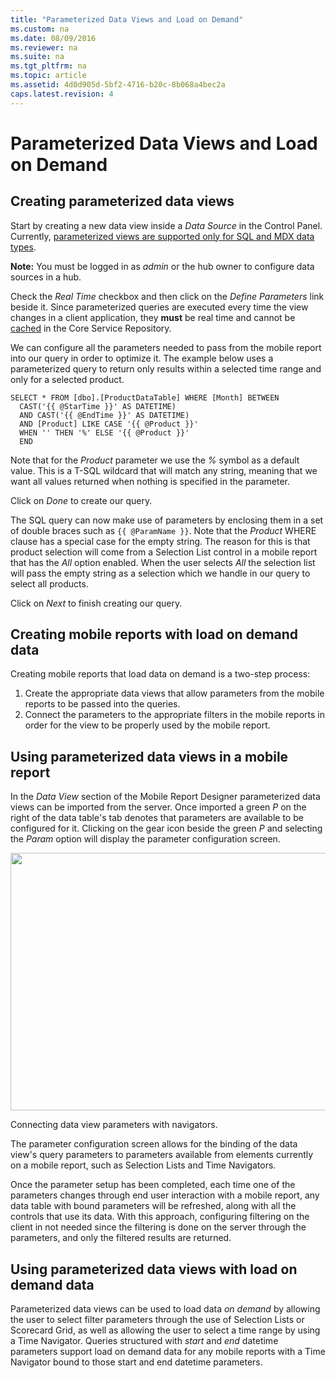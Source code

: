 ```yaml
---
title: "Parameterized Data Views and Load on Demand"
ms.custom: na
ms.date: 08/09/2016
ms.reviewer: na
ms.suite: na
ms.tgt_pltfrm: na
ms.topic: article
ms.assetid: 4d0d905d-5bf2-4716-b20c-8b068a4bec2a
caps.latest.revision: 4
---
```

# Parameterized Data Views and Load on Demand
## Creating parameterized data views  
  
Start by creating a new data view inside a *Data Source* in the Control Panel. Currently, [parameterized views are supported only for SQL and MDX data types](Data%20Types.md).  
  
**Note:** You must be logged in as *admin* or the hub owner to configure data sources in a hub.  
  
Check the *Real Time* checkbox and then click on the *Define Parameters* link beside it.  Since parameterized queries are executed every time the view changes in a client application, they **must** be real time and cannot be [cached](Data%20Acquisition.md) in the Core Service Repository.  
  
We can configure all the parameters needed to pass from the mobile report into our query in order to optimize it. The example below uses a parameterized query to return only results within a  selected time range and only for a selected product.  
  
    SELECT * FROM [dbo].[ProductDataTable] WHERE [Month] BETWEEN  
      CAST('{{ @StarTime }}' AS DATETIME)   
      AND CAST('{{ @EndTime }}' AS DATETIME)   
      AND [Product] LIKE CASE '{{ @Product }}'   
      WHEN '' THEN '%' ELSE '{{ @Product }}'  
      END  
  
Note that for the *Product* parameter we use the *%* symbol as a default value.  This is a T-SQL wildcard that will match any string, meaning that we want all values returned when nothing is specified in the parameter.  
  
Click on *Done* to create our query.  
  
The SQL query can now make use of parameters by enclosing them in a set of double braces such as `{{ @ParamName }}`.  Note that the *Product* WHERE clause has a special case for the empty string.  The reason for this is that product selection will come from a Selection List control in a mobile report that has the *All* option enabled. When the user selects *All* the selection list will pass the empty string as a selection which we handle in our query to select all products.  
  
Click on *Next* to finish creating our query.  
  
## Creating mobile reports with load on demand data  
  
Creating mobile reports that load data on demand is a two-step process:  
  
1. Create the appropriate data views that allow parameters from the mobile reports to be passed into the queries.  
2. Connect the parameters to the appropriate filters in the mobile reports in order for the view to be properly used by the mobile report.  
  
## Using parameterized data views in a mobile report  
  
In the *Data View* section of the Mobile Report Designer parameterized data views can be imported from the server. Once imported a green *P* on the right of the data table's tab denotes that parameters are available to be configured for it.  Clicking on the gear icon beside the green *P* and selecting the *Param* option will display the parameter configuration screen.  
  
<div class="image">  
  <img src="images/parameterized_queries_and_load_on_demand_screen01.png" width="800" height="412" />  
  <p>Connecting data view parameters with navigators.</p>  
</div>  
  
The parameter configuration screen allows for the binding of the data view's query parameters to parameters available from elements currently on a mobile report, such as Selection Lists and Time Navigators.  
  
Once the parameter setup has been completed, each time one of the parameters changes through end user interaction with a mobile report, any data table with bound parameters will be refreshed, along with all the controls that use its data. With this approach, configuring filtering on the client in not needed since the filtering is done on the server through the parameters, and only the filtered results are returned.  
  
## Using parameterized data views with load on demand data  
  
Parameterized data views can be used to load data *on demand* by allowing the user to select filter parameters through the use of Selection Lists or Scorecard Grid, as well as allowing the user to select a time range by using a Time Navigator. Queries structured with *start* and *end* datetime parameters support load on demand data for any mobile reports with a Time Navigator bound to those start and end datetime parameters.  
  
  
